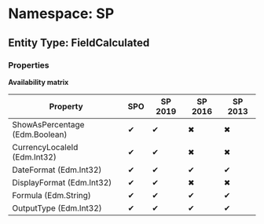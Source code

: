 # Namespace: SP
## Entity Type: FieldCalculated

### Properties

**Availability matrix**

Property | SPO | SP 2019 | SP 2016 | SP 2013
----------|-----|---------|---------|--------
ShowAsPercentage (Edm.Boolean) | ✔ | ✔ | ✖ | ✖
CurrencyLocaleId (Edm.Int32) | ✔ | ✔ | ✖ | ✖
DateFormat (Edm.Int32) | ✔ | ✔ | ✔ | ✔
DisplayFormat (Edm.Int32) | ✔ | ✔ | ✖ | ✖
Formula (Edm.String) | ✔ | ✔ | ✔ | ✔
OutputType (Edm.Int32) | ✔ | ✔ | ✔ | ✔

